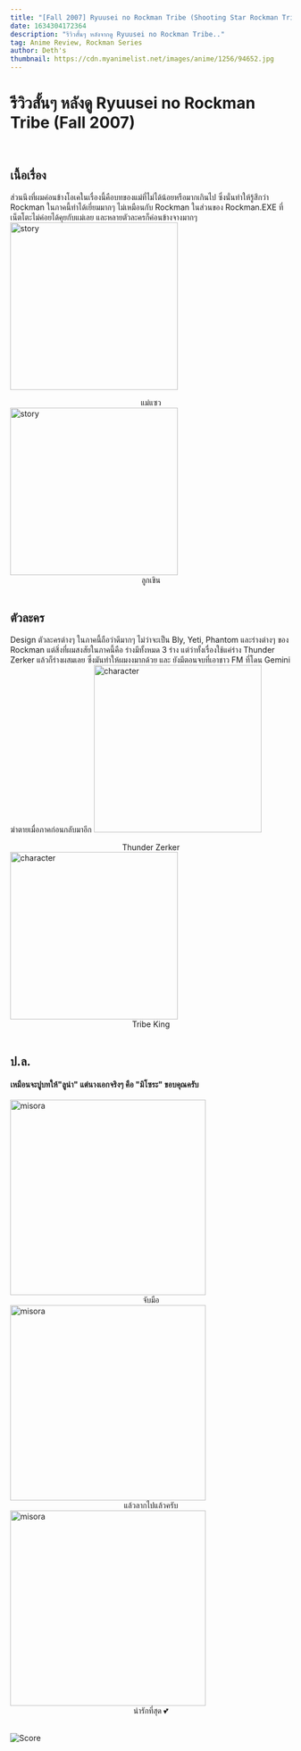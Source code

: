 ```yaml
---
title: "[Fall 2007] Ryuusei no Rockman Tribe (Shooting Star Rockman Tribe)"
date: 1634304172364
description: "รีวิวสั้นๆ หลังจากดู Ryuusei no Rockman Tribe.."
tag: Anime Review, Rockman Series
author: Deth's
thumbnail: https://cdn.myanimelist.net/images/anime/1256/94652.jpg
---
```

# รีวิวสั้นๆ หลังดู Ryuusei no Rockman Tribe (Fall 2007)
<br />

## เนื้อเรื่อง
ส่วนนึงที่ผมค่อนข้างโอเคในเรื่องนี้คือบทของแม่ที่ไม่ได้น้อยหรือมากเกินไป ซึ่งนั่นทำให้รู้สึกว่า Rockman ในภาคนี้ทำได้เยี่ยมมากๆ ไม่เหมือนกับ Rockman ในส่วนของ Rockman.EXE ที่เน็ตโตะไม่ค่อยได้คุยกับแม่เลย และหลายตัวละครก็ค่อนข้างจางมากๆ 
<img src="https://box.lolis.love/0/ri5d4.png" alt="story" width="300px" class="img-w-desp" />
<center class="text-desp">แม่แซว</center>
<img src="https://box.lolis.love/0/5480d.png" alt="story" width="300px" class="img-w-desp" />
<center class="text-desp">ลูกเขิน</center>
<br />

## ตัวละคร
Design ตัวละครต่างๆ ในภาคนี้ถือว่าดีมากๆ ไม่ว่าจะเป็น Bly, Yeti, Phantom และร่างต่างๆ ของ Rockman แต่สิ่งที่ผมสงสัยในภาคนี้คือ ร่างมีทั้งหมด 3 ร่าง แต่ว่าทั้งเรื่องใช้แค่ร่าง Thunder Zerker แล้วก็ร่างผสมเลย ซึ่งมันทำให้ผมงงมากด้วย และ ยังมีตอนจบที่เอาชาว FM ที่โดน Gemini ฆ่าตายเมื่อภาคก่อนกลับมาอีก
<img src="https://box.lolis.love/0/4s89u.png" alt="character" width="300px" class="img-w-desp" />
<center class="text-desp">Thunder Zerker</center>
<img src="https://box.lolis.love/0/zhxer.jpg" alt="character" width="300px" class="img-w-desp" />
<center class="text-desp">Tribe King</center>
<br />

## ป.ล.
#### เหมือนจะปูบทให้"ลูน่า" แต่นางเอกจริงๆ คือ "มิโซระ" ขอบคุณครับ
<img src="https://box.lolis.love/0/ds1w4.png" alt="misora" width="350px" class="img-w-desp" />
<center class="text-desp">จับมือ</center>
<img src="https://box.lolis.love/0/5ahlv.png" alt="misora" width="350px" class="img-w-desp" />
<center class="text-desp">แล้วลากไปแล้วครับ</center>
<img src="https://box.lolis.love/0/x7jc4.png" alt="misora" width="350px" class="img-w-desp" />
<center class="text-desp">น่ารักที่สุด 💕</center>
<br />

![Score](https://img.shields.io/badge/Score-9%2F10-coral?style=for-the-badge)
